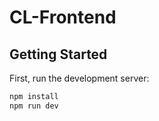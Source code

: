 # CL-Frontend
## Getting Started

First, run the development server:

```bash
npm install
npm run dev
```

